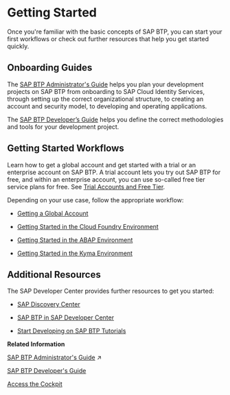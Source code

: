 <!-- loio144e1733d0d64d58a7176e817fa6aeb3 -->

# Getting Started

Once you're familiar with the basic concepts of SAP BTP, you can start your first workflows or check out further resources that help you get started quickly.



<a name="loio144e1733d0d64d58a7176e817fa6aeb3__section_o1n_3rw_slb"/>

## Onboarding Guides

The [SAP BTP Administrator's Guide](https://help.sap.com/viewer/df50977d8bfa4c9a8a063ddb37113c43/Cloud/en-US) helps you plan your development projects on SAP BTP from onboarding to SAP Cloud Identity Services, through setting up the correct organizational structure, to creating an account and security model, to developing and operating applications.

The [SAP BTP Developer’s Guide](https://help.sap.com/docs/BTP/0c8c1db388f645159e134a005aaabbcf/ba26ec41130d4835aef2265ad3d3704e.html?locale=en-US&state=PRODUCTION&version=Cloud) helps you define the correct methodologies and tools for your development project.



<a name="loio144e1733d0d64d58a7176e817fa6aeb3__section_imd_crw_slb"/>

## Getting Started Workflows

Learn how to get a global account and get started with a trial or an enterprise account on SAP BTP. A trial account lets you try out SAP BTP for free, and within an enterprise account, you can use so-called free tier service plans for free. See [Trial Accounts and Free Tier](../10-concepts/trial-accounts-and-free-tier-046f127.md).

Depending on your use case, follow the appropriate workflow:

-   [Getting a Global Account](getting-a-global-account-d61c281.md#loiod61c2819034b48e68145c45c36acba6e)

-   [Getting Started in the Cloud Foundry Environment](getting-started-in-the-cloud-foundry-environment-b328cc8.md)

-   [Getting Started in the ABAP Environment](getting-started-in-the-abap-environment-2ffdd24.md)

-   [Getting Started in the Kyma Environment](getting-started-in-the-kyma-environment-d1abd18.md)




<a name="loio144e1733d0d64d58a7176e817fa6aeb3__section_r2t_2rw_slb"/>

## Additional Resources

The SAP Developer Center provides further resources to get you started:

-   [SAP Discovery Center](https://discovery-center.cloud.sap/servicessearch/Free%20Tier/?regions=all&provider=all)

-   [SAP BTP in SAP Developer Center](https://developers.sap.com/topics/cloud-platform.html)

-   [Start Developing on SAP BTP Tutorials](https://developers.sap.com/mission.scp-1-start-developing.html)


**Related Information**  


[SAP BTP Administrator's Guide](https://help.sap.com/viewer/df50977d8bfa4c9a8a063ddb37113c43/Cloud/en-US/9f2bb927464e4d1ba3d13b2d79ca9bd1.html "Learn about the SAP BTP Administrator's Guide and how you can use it to plan and set up your landscape and your lifecycle management for running applications on SAP Business Technology Platform (SAP BTP).") :arrow_upper_right:

[SAP BTP Developer's Guide](https://help.sap.com/docs/BTP/0c8c1db388f645159e134a005aaabbcf/ba26ec41130d4835aef2265ad3d3704e.html?locale=en-US&state=PRODUCTION&version=Cloud)

[Access the Cockpit](../50-administration-and-ops/access-the-cockpit-4e75066.md "Learn how to access the SAP BTP cockpit.")

